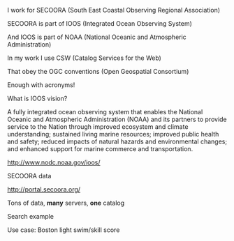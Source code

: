 I work for SECOORA (South East Coastal Observing Regional Association)

SECOORA is part of IOOS (Integrated Ocean Observing System)

And IOOS is part of NOAA (National Oceanic and Atmospheric Administration)

In my work I use CSW (Catalog Services for the Web)

That obey the OGC conventions (Open Geospatial Consortium)

Enough with acronyms!

What is IOOS vision?

A fully integrated ocean observing system that enables the National Oceanic and Atmospheric Administration (NOAA) and its partners to provide service to the Nation through improved ecosystem and climate understanding; sustained living marine resources; improved public health and safety; reduced impacts of natural hazards and environmental changes; and enhanced support for marine commerce and transportation.

http://www.nodc.noaa.gov/ioos/

SECOORA data

http://portal.secoora.org/

Tons of data, **many** servers, **one** catalog

Search example

Use case: Boston light swim/skill score

